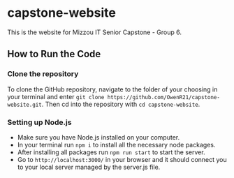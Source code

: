 # capstone-website
This is the website for Mizzou IT Senior Capstone - Group 6.

## How to Run the Code

### Clone the repository
To clone the GitHub repository, navigate to the folder of your choosing in your terminal and enter `git clone https://github.com/OwenR21/capstone-website.git`. Then cd into the repository with `cd capstone-website`.

### Setting up Node.js
- Make sure you have Node.js installed on your computer.
- In your terminal run `npm i` to install all the necessary node packages.
- After installing all packages run `npm run start` to start the server.
- Go to `http://localhost:3000/` in your browser and it should connect you to your local server managed by the server.js file.
